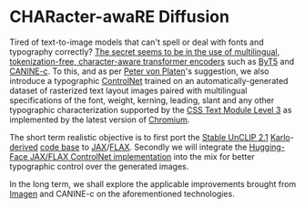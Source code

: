 # CHARacter-awaRE Diffusion

Tired of text-to-image models that can't spell or deal with fonts and typography correctly? [The secret seems to be in the use of multilingual, tokenization-free, character-aware transformer encoders](https://arxiv.org/abs/2212.10562) such as [ByT5](https://arxiv.org/abs/2105.13626) and [CANINE-c](https://arxiv.org/abs/2103.06874). To this, and as per [Peter von Platen](https://github.com/patrickvonplaten)'s suggestion, we also introduce a typographic [ControlNet](https://arxiv.org/abs/2302.05543) trained on an automatically-generated dataset of rasterized text layout images paired with multilingual specifications of the font, weight, kerning, leading, slant and any other typographic characterization supported by the [CSS Text Module Level 3](https://www.w3.org/TR/css-text-3/) as implemented by the latest version of [Chromium](https://www.chromium.org/Home/).

The short term realistic objective is to first port the [Stable UnCLIP 2.1](https://arxiv.org/abs/2204.06125) [Karlo](https://github.com/kakaobrain/karlo)-[derived](https://github.com/Stability-AI/stablediffusion/blob/main/doc/UNCLIP.MD) [code base](https://github.com/Stability-AI/stablediffusion) to [JAX](https://github.com/google/jax)/[FLAX](https://github.com/google/flax). Secondly we will integrate the [Hugging-Face JAX/FLAX ControlNet implementation](https://github.com/huggingface/community-events/tree/main/jax-controlnet-sprint) into the mix for better typographic control over the generated images.

In the long term, we shall explore the applicable improvements brought from [Imagen](https://arxiv.org/abs/2205.11487) and CANINE-c on the aforementioned technologies.

